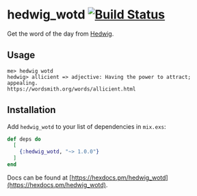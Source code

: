# hedwig_wotd [![Build Status](https://travis-ci.org/maxbeizer/hedwig_wotd.svg?branch=master)](https://travis-ci.org/maxbeizer/hedwig_wotd)
Get the word of the day from [Hedwig](https://github.com/hedwig-im).

## Usage
```
me> hedwig wotd
hedwig> allicient => adjective: Having the power to attract; appealing.
https://wordsmith.org/words/allicient.html
```

## Installation
Add `hedwig_wotd` to your list of dependencies in `mix.exs`:

```elixir
def deps do
  [
    {:hedwig_wotd, "~> 1.0.0"}
  ]
end
```

Docs can be found at [https://hexdocs.pm/hedwig_wotd](https://hexdocs.pm/hedwig_wotd).
